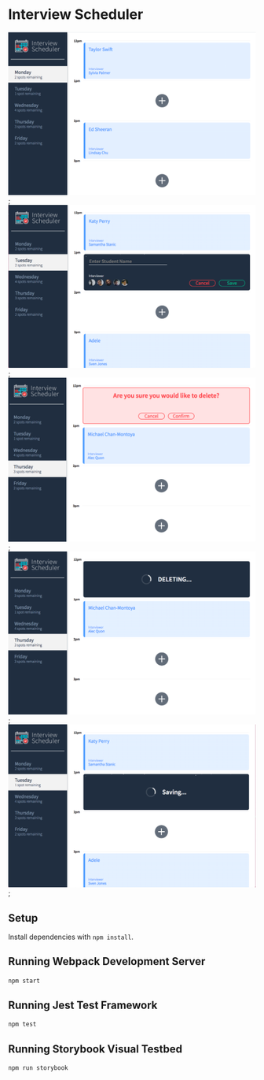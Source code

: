 # Interview Scheduler
!["Interview Scheduler"](https://github.com/Ghazall1993/scheduler/blob/master/docs/appointment-form.png?raw=true);
!["Appointment-Create"](https://github.com/Ghazall1993/scheduler/blob/master/docs/appointment-create.png?raw=true);
!["Appointment Delete"](https://github.com/Ghazall1993/scheduler/blob/master/docs/appointment-delete.png?raw=true);
!["Appointment Deleting"](https://github.com/Ghazall1993/scheduler/blob/master/docs/appointment-deleting.png?raw=true);
!["Appointment Saving"]( https://github.com/Ghazall1993/scheduler/blob/master/docs/appointment-saving.png?raw=true);



## Setup

Install dependencies with `npm install`.

## Running Webpack Development Server

```sh
npm start
```

## Running Jest Test Framework

```sh
npm test
```

## Running Storybook Visual Testbed

```sh
npm run storybook
```
